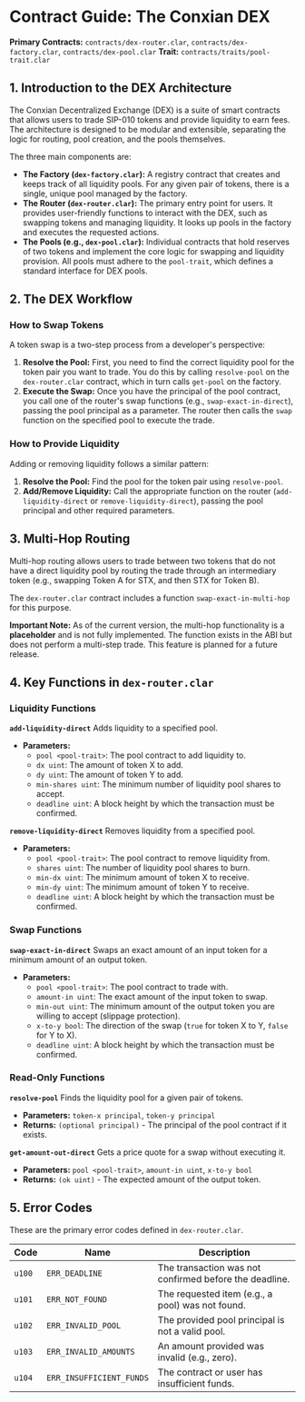 # Contract Guide: The Conxian DEX

**Primary Contracts:** `contracts/dex-router.clar`, `contracts/dex-factory.clar`, `contracts/dex-pool.clar`
**Trait:** `contracts/traits/pool-trait.clar`

## 1. Introduction to the DEX Architecture

The Conxian Decentralized Exchange (DEX) is a suite of smart contracts that allows users to trade SIP-010 tokens and provide liquidity to earn fees. The architecture is designed to be modular and extensible, separating the logic for routing, pool creation, and the pools themselves.

The three main components are:

-   **The Factory (`dex-factory.clar`):** A registry contract that creates and keeps track of all liquidity pools. For any given pair of tokens, there is a single, unique pool managed by the factory.
-   **The Router (`dex-router.clar`):** The primary entry point for users. It provides user-friendly functions to interact with the DEX, such as swapping tokens and managing liquidity. It looks up pools in the factory and executes the requested actions.
-   **The Pools (e.g., `dex-pool.clar`):** Individual contracts that hold reserves of two tokens and implement the core logic for swapping and liquidity provision. All pools must adhere to the `pool-trait`, which defines a standard interface for DEX pools.

## 2. The DEX Workflow

### How to Swap Tokens

A token swap is a two-step process from a developer's perspective:

1.  **Resolve the Pool:** First, you need to find the correct liquidity pool for the token pair you want to trade. You do this by calling `resolve-pool` on the `dex-router.clar` contract, which in turn calls `get-pool` on the factory.
2.  **Execute the Swap:** Once you have the principal of the pool contract, you call one of the router's swap functions (e.g., `swap-exact-in-direct`), passing the pool principal as a parameter. The router then calls the `swap` function on the specified pool to execute the trade.

### How to Provide Liquidity

Adding or removing liquidity follows a similar pattern:

1.  **Resolve the Pool:** Find the pool for the token pair using `resolve-pool`.
2.  **Add/Remove Liquidity:** Call the appropriate function on the router (`add-liquidity-direct` or `remove-liquidity-direct`), passing the pool principal and other required parameters.

## 3. Multi-Hop Routing

Multi-hop routing allows users to trade between two tokens that do not have a direct liquidity pool by routing the trade through an intermediary token (e.g., swapping Token A for STX, and then STX for Token B).

The `dex-router.clar` contract includes a function `swap-exact-in-multi-hop` for this purpose.

**Important Note:** As of the current version, the multi-hop functionality is a **placeholder** and is not fully implemented. The function exists in the ABI but does not perform a multi-step trade. This feature is planned for a future release.

## 4. Key Functions in `dex-router.clar`

### Liquidity Functions

**`add-liquidity-direct`**
Adds liquidity to a specified pool.
-   **Parameters:**
    -   `pool <pool-trait>`: The pool contract to add liquidity to.
    -   `dx uint`: The amount of token X to add.
    -   `dy uint`: The amount of token Y to add.
    -   `min-shares uint`: The minimum number of liquidity pool shares to accept.
    -   `deadline uint`: A block height by which the transaction must be confirmed.

**`remove-liquidity-direct`**
Removes liquidity from a specified pool.
-   **Parameters:**
    -   `pool <pool-trait>`: The pool contract to remove liquidity from.
    -   `shares uint`: The number of liquidity pool shares to burn.
    -   `min-dx uint`: The minimum amount of token X to receive.
    -   `min-dy uint`: The minimum amount of token Y to receive.
    -   `deadline uint`: A block height by which the transaction must be confirmed.

### Swap Functions

**`swap-exact-in-direct`**
Swaps an exact amount of an input token for a minimum amount of an output token.
-   **Parameters:**
    -   `pool <pool-trait>`: The pool contract to trade with.
    -   `amount-in uint`: The exact amount of the input token to swap.
    -   `min-out uint`: The minimum amount of the output token you are willing to accept (slippage protection).
    -   `x-to-y bool`: The direction of the swap (`true` for token X to Y, `false` for Y to X).
    -   `deadline uint`: A block height by which the transaction must be confirmed.

### Read-Only Functions

**`resolve-pool`**
Finds the liquidity pool for a given pair of tokens.
-   **Parameters:** `token-x principal`, `token-y principal`
-   **Returns:** `(optional principal)` - The principal of the pool contract if it exists.

**`get-amount-out-direct`**
Gets a price quote for a swap without executing it.
-   **Parameters:** `pool <pool-trait>`, `amount-in uint`, `x-to-y bool`
-   **Returns:** `(ok uint)` - The expected amount of the output token.

## 5. Error Codes

These are the primary error codes defined in `dex-router.clar`.

| Code   | Name                     | Description                                      |
| ------ | ------------------------ | ------------------------------------------------ |
| `u100` | `ERR_DEADLINE`           | The transaction was not confirmed before the deadline. |
| `u101` | `ERR_NOT_FOUND`          | The requested item (e.g., a pool) was not found. |
| `u102` | `ERR_INVALID_POOL`       | The provided pool principal is not a valid pool. |
| `u103` | `ERR_INVALID_AMOUNTS`    | An amount provided was invalid (e.g., zero).     |
| `u104` | `ERR_INSUFFICIENT_FUNDS` | The contract or user has insufficient funds.     |
